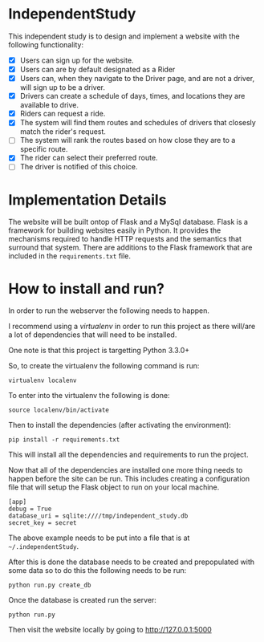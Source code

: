 IndependentStudy
================

This independent study is to design and implement a website with the following functionality:
- [x] Users can sign up for the website.
- [x] Users can are by default designated as a Rider
- [x] Users can, when they navigate to the Driver page, and are not a driver, will sign up to be a driver.
- [x] Drivers can create a schedule of days, times, and locations they are available to drive.
- [x] Riders can request a ride.
- [x] The system will find them routes and schedules of drivers that closesly match the rider's request.
- [ ] The system will rank the routes based on how close they are to a specific route.
- [x] The rider can select their preferred route.
- [ ] The driver is notified of this choice.

Implementation Details
======================

The website will be built ontop of Flask and a MySql database. Flask is a framework for building websites easily in Python.
It provides the mechanisms required to handle HTTP requests and the semantics that surround that system. There are additions
to the Flask framework that are included in the `requirements.txt` file.

How to install and run?
=======================

In order to run the webserver the following needs to happen.

I recommend using a _virtualenv_ in order to run this project as there will/are a lot of dependencies that will need to be
installed.

One note is that this project is targetting Python 3.3.0+

So, to create the virtualenv the following command is run:

    virtualenv localenv

To enter into the virtualenv the following is done:

    source localenv/bin/activate

Then to install the dependencies (after activating the environment):

    pip install -r requirements.txt


This will install all the dependencies and requirements to run the project. 

Now that all of the dependencies are installed one more thing needs to happen before the site can be run. This includes creating a configuration file that 
will setup the Flask object to run on your local machine.

    [app]
    debug = True
    database_uri = sqlite:////tmp/independent_study.db
    secret_key = secret

The above example needs to be put into a file that is at `~/.independentStudy`.

After this is done the database needs to be created and prepopulated with some data so to do this the following needs to be run:

    python run.py create_db

Once the database is created run the server:

    python run.py

Then visit the website locally by going to http://127.0.0.1:5000
